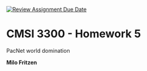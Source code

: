 [![Review Assignment Due Date](https://classroom.github.com/assets/deadline-readme-button-22041afd0340ce965d47ae6ef1cefeee28c7c493a6346c4f15d667ab976d596c.svg)](https://classroom.github.com/a/O7tQK5X4)
# CMSI 3300 - Homework 5
PacNet world domination

**Milo Fritzen**
